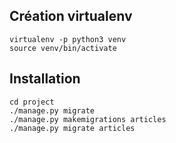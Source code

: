 ## Création virtualenv

```
virtualenv -p python3 venv
source venv/bin/activate
```

## Installation

```
cd project
./manage.py migrate
./manage.py makemigrations articles
./manage.py migrate articles

```